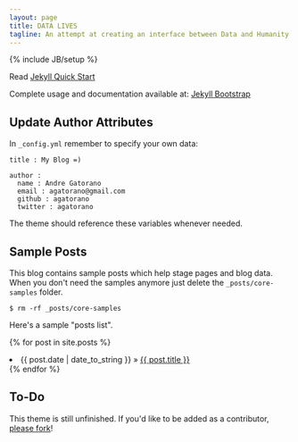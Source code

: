 ```yaml
---
layout: page
title: DATA LIVES
tagline: An attempt at creating an interface between Data and Humanity
---
```

{% include JB/setup %}

Read [Jekyll Quick Start](http://jekyllbootstrap.com/usage/jekyll-quick-start.html)

Complete usage and documentation available at: [Jekyll Bootstrap](http://jekyllbootstrap.com)

## Update Author Attributes

In `_config.yml` remember to specify your own data:
    
    title : My Blog =)
    
    author :
      name : Andre Gatorano
      email : agatorano@gmail.com
      github : agatorano
      twitter : agatorano

The theme should reference these variables whenever needed.
    
## Sample Posts

This blog contains sample posts which help stage pages and blog data.
When you don't need the samples anymore just delete the `_posts/core-samples` folder.

    $ rm -rf _posts/core-samples

Here's a sample "posts list".

{% for post in site.posts %}
<li><span>{{ post.date | date_to_string }}</span> &raquo; <a href="{{ BASE_PATH }}{{ post.url }}">{{ post.title }}</a></li>
{% endfor %}

## To-Do

This theme is still unfinished. If you'd like to be added as a contributor, [please fork](http://github.com/dbtek/jekyll-bootstrap-3)!


